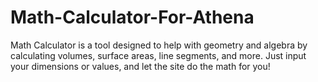 # Math-Calculator-For-Athena

Math Calculator is a tool designed to help with geometry and algebra by calculating volumes, surface areas, line segments, and more. Just input your dimensions or values, and let the site do the math for you!	